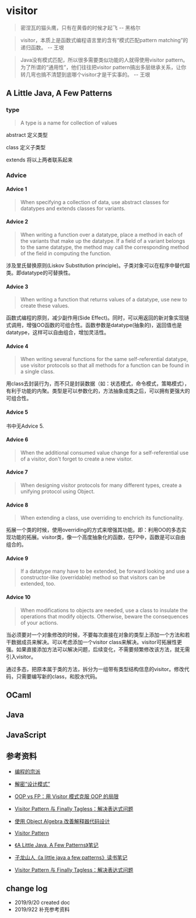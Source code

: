 # visitor

> 密涅瓦的猫头鹰，只有在黄昏的时候才起飞
-- 黑格尔

> visitor，本质上是函数式编程语言里的含有“模式匹配pattern matching”的递归函数。
-- 王垠

> Java没有模式匹配，所以很多需要类似功能的人就得使用visitor pattern。为了所谓的“通用性”，他们往往把visitor pattern搞出多层继承关系，让你转几弯也搞不清楚到底哪个visitor才是干实事的。
-- 王垠

## A Little Java, A Few Patterns

### type

> A type is a name for collection of values

abstract 定义类型

class 定义子类型

extends 将以上两者联系起来

### Advice

#### Advice 1

> When specifying a collection of data, use abstract classes for datatypes and extends classes for variants.

#### Advice 2

> When writing a function over a datatype, place a method in each of the variants that make up the datatype. If a field of a variant belongs to the same datatype, the method may call the corresponding method of the field in computing the function.

涉及里氏替换原则(Liskov Substitution principle)。子类对象可以在程序中替代超类。即datatype的可替换性。

#### Advice 3

> When writing a function that returns values of a datatype, use new to create these values.

函数式编程的原则，减少副作用(Side Effect)。同时，可以用返回的新对象实现链式调用，增强OO函数的可组合性。函数参数是datatype(抽象的)，返回值也是datatype，这样可以自由组合，增加灵活性。

#### Advice 4

> When writing several functions for the same self-referential datatype, use visitor protocols so that all methods for a function can be found in a single class.

用class去封装行为，而不只是封装数据（如：状态模式，命令模式，策略模式），有利于功能的内聚。类型是可以参数化的，方法抽象成类之后，可以拥有更强大的可组合性。

#### Advice 5

书中无Advice 5.

#### Advice 6

> When the additional consumed value change for a self-referential use of a visitor, don't forget to create a new visitor.

#### Advice 7

> When designing visitor protocols for many different types, create a unifying protocol using Object.

#### Advice 8

> When extending a class, use overriding to enchrich its functionality.

拓展一个类的时候，使用overriding的方式来增强其功能。即：利用OO的多态实现功能的拓展。visitor类，像一个高度抽象化的函数，在FP中，函数是可以自由组合的。

#### Advice 9

> If a datatype many have to be extended, be forward looking and use a constructor-like (overridable) method so that visitors can be extended, too.

#### Advice 10

> When modifications to objects are needed, use a class to insulate the operations that modify objects. Otherwise, beware the consequences of your actions.

当必须要对一个对象修改的时候，不要每次直接在对象的类型上添加一个方法和若干数据成员来解决。可以考虑添加一个visitor class来解决。visitor可拓展性更强。如果直接添加方法可以解决问题，后续变化，不需要频繁修改该方法，就无需引入visitor。

通过多态，把原本属于类的方法，拆分为一组带有类型结构信息的visitor。修改代码，只需要编写新的class，和胶水代码。

## OCaml

## Java

## JavaScript


## 参考资料

- [编程的宗派](https://www.yinwang.org/blog-cn/2015/04/03/paradigms)

- [解密“设计模式”](https://www.yinwang.org/blog-cn/2013/03/07/design-patterns)

- [OOP vs FP：用 Visitor 模式克服 OOP 的局限](http://mxm.ink/post/2018-07-31-oop-vs-fp/)

- [Visitor Pattern 与 Finally Tagless：解决表达式问题](https://ice1000.org/2019/01/01/FinallyTaglessVisitorPattern/)

- [使用 Object Algebra 改善解释器代码设计](https://zjuwyd.com/2018/10/03/ObjectAlgebra/)

- [Visitor Pattern](https://zhuanlan.zhihu.com/p/35987864)

- [《A Little Java, A Few Patterns》笔记](https://a-little-java-a-few-patterns.readthedocs.io/zh_CN/latest/foreword.html)

- [子龙山人《a little java a few patterns》读书笔记](https://zilongshanren.com/post/a-little-java-a-few-patterns-book-review/)

- [Visitor Pattern 与 Finally Tagless：解决表达式问题](https://ice1000.org/2019/01/01/FinallyTaglessVisitorPattern/)

## change log

- 2019/9/20 created doc
- 2019/922 补充参考资料

